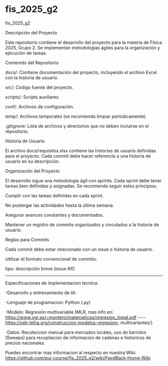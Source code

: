 # fis_2025_g2
fis_2025_g2


Descripción del Proyecto

Este repositorio contiene el desarrollo del proyecto para la materia de Física 2025, Grupo 2. Se implementan metodologías ágiles para la organización y ejecución de tareas.

Contenido del Repositorio

docs/: Contiene documentación del proyecto, incluyendo el archivo Excel con la historia de usuario.

src/: Código fuente del proyecto.

scripts/: Scripts auxiliares.

conf/: Archivos de configuración.

temp/: Archivos temporales (se recomienda limpiar periódicamente).

.gitignore: Lista de archivos y directorios que no deben incluirse en el repositorio.

Historia de Usuario

El archivo docs/requisitos.xlsx contiene las historias de usuario definidas para el proyecto. Cada commit debe hacer referencia a una historia de usuario en su descripción.

Organización del Proyecto

El desarrollo sigue una metodología ágil con sprints. Cada sprint debe tener tareas bien definidas y asignadas. Se recomienda seguir estos principios:

Cumplir con las tareas definidas en cada sprint.

No postergar las actividades hasta la última semana.

Asegurar avances constantes y documentados.

Mantener un registro de commits organizados y vinculados a la historia de usuario.

Reglas para Commits

Cada commit debe estar relacionado con un issue o historia de usuario.

Utilizar el formato convencional de commits:

tipo: descripción breve (issue #X)

------------------------------------------------------------------------------------------------------------------------------
Especificaciones de implementacion tecnica:

-Desarrollo y entrenamiento de IA:

  -Lenguaje de programacion: Python (.py)
  
  -Modelo: Regresión multivariable (MLR, mas info en: https://www.ugr.es/~montero/matematicas/regresion_lineal.pdf     ----     https://seh-lelha.org/construccion-modelos-regresion-    multivariantes/)
  
  -Datos: Recoleccion manual para mercados locales, uso de barridos (Sweeps) para recopliacion de informacion de cadenas e historicos de precios nacionales.


Puedes encontrar mas informacion al respecto en nuestra Wiki: https://github.com/puj-course/fis_2025_g2/wiki/FeedBack-Home-Wiki

